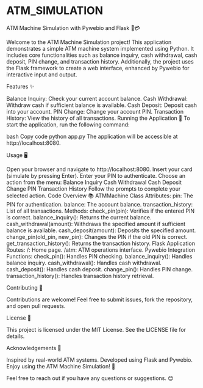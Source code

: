 # ATM_SIMULATION

ATM Machine Simulation with Pywebio and Flask 🚀💳

Welcome to the ATM Machine Simulation project! This application demonstrates a simple ATM machine system implemented using Python. It includes core functionalities such as balance inquiry, cash withdrawal, cash deposit, PIN change, and transaction history. Additionally, the project uses the Flask framework to create a web interface, enhanced by Pywebio for interactive input and output.

Features ✨

Balance Inquiry: Check your current account balance.
Cash Withdrawal: Withdraw cash if sufficient balance is available.
Cash Deposit: Deposit cash into your account.
PIN Change: Change your account PIN.
Transaction History: View the history of all transactions.
Running the Application 🚀
To start the application, run the following command:

bash
Copy code
python app.py
The application will be accessible at http://localhost:8080.

Usage 🖥️

Open your browser and navigate to http://localhost:8080.
Insert your card (simulate by pressing Enter).
Enter your PIN to authenticate.
Choose an action from the menu:
Balance Inquiry
Cash Withdrawal
Cash Deposit
Change PIN
Transaction History
Follow the prompts to complete your selected action.
Code Overview 📚
ATMMachine Class
Attributes:
pin: The PIN for authentication.
balance: The account balance.
transaction_history: List of all transactions.
Methods:
check_pin(pin): Verifies if the entered PIN is correct.
balance_inquiry(): Returns the current balance.
cash_withdrawal(amount): Withdraws the specified amount if sufficient balance is available.
cash_deposit(amount): Deposits the specified amount.
change_pin(old_pin, new_pin): Changes the PIN if the old PIN is correct.
get_transaction_history(): Returns the transaction history.
Flask Application
Routes:
/: Home page.
/atm: ATM operations interface.
Pywebio Integration
Functions:
check_pin(): Handles PIN checking.
balance_inquiry(): Handles balance inquiry.
cash_withdrawal(): Handles cash withdrawal.
cash_deposit(): Handles cash deposit.
change_pin(): Handles PIN change.
transaction_history(): Handles transaction history retrieval.

Contributing 🤝

Contributions are welcome! Feel free to submit issues, fork the repository, and open pull requests.

License 📄

This project is licensed under the MIT License. See the LICENSE file for details.

Acknowledgements 🙏

Inspired by real-world ATM systems.
Developed using Flask and Pywebio.
Enjoy using the ATM Machine Simulation! 💸

Feel free to reach out if you have any questions or suggestions. 😊
